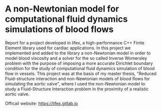 # A non-Newtonian model for computational fluid dynamics simulations of blood flows
Report for a project developed in lifex, a high-performance C++ Finite Element library used for cardiac applications. In this project we implemented and added to the library a non-Newtonian model in order to model blood viscosity and a solver for the so called Inverse Womersley problem with the purpose of imposing a more accurate Dirichlet boundary condition for the study of computational fluid dynamics simulation of blood flow in vessels. This project was at the basis of my master thesis, "Reduced Fluid-structure interaction and non-Newtonian models of blood flows for simulating the aortic valve", where I used the non-Newtonian model to study a Fluid-Structure Interaction problem in the proximity of a realistic aortic valve.

Officail website: https://lifex.gitlab.io


